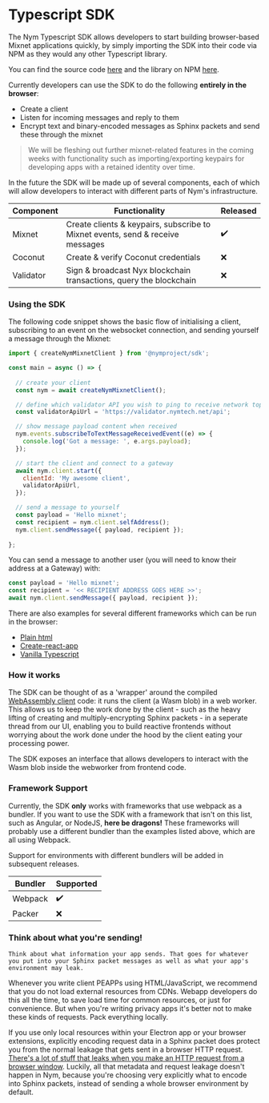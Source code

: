 # Typescript SDK

The Nym Typescript SDK allows developers to start building browser-based Mixnet applications quickly, by simply importing the SDK into their code via NPM as they would any other Typescript library. 

You can find the source code [here](https://github.com/nymtech/nym/tree/release/{{platform_release_version}}/sdk) and the library on NPM [here](https://www.npmjs.com/package/@nymproject/sdk). 

Currently developers can use the SDK to do the following **entirely in the browser**: 
* Create a client
* Listen for incoming messages and reply to them
* Encrypt text and binary-encoded messages as Sphinx packets and send these through the mixnet  

> We will be fleshing out further mixnet-related features in the coming weeks with functionality such as importing/exporting keypairs for developing apps with a retained identity over time.

In the future the SDK will be made up of several components, each of which will allow developers to interact with different parts of Nym's infrastructure.  

| Component | Functionality                                                                  | Released |
| --------- | ------------------------------------------------------------------------------ | -------- |
| Mixnet    | Create clients & keypairs, subscribe to Mixnet events, send & receive messages | ✔️     |
| Coconut   | Create & verify Coconut credentials                                            | ❌       |
| Validator | Sign & broadcast Nyx blockchain transactions, query the blockchain             | ❌       |

### Using the SDK 
The following code snippet shows the basic flow of initialising a client, subscribing to an event on the websocket connection, and sending yourself a message through the Mixnet: 

```javascript 
import { createNymMixnetClient } from '@nymproject/sdk';

const main = async () => {
  
  // create your client
  const nym = await createNymMixnetClient();

  // define which validator API you wish to ping to receive network topology on startup 
  const validatorApiUrl = 'https://validator.nymtech.net/api';

  // show message payload content when received 
  nym.events.subscribeToTextMessageReceivedEvent((e) => {
    console.log('Got a message: ', e.args.payload);
  });

  // start the client and connect to a gateway
  await nym.client.start({
    clientId: 'My awesome client',
    validatorApiUrl,
  });

  // send a message to yourself
  const payload = 'Hello mixnet';
  const recipient = nym.client.selfAddress();
  nym.client.sendMessage({ payload, recipient });
  
};
```

You can send a message to another user (you will need to know their address at a Gateway) with: 
```javascript
const payload = 'Hello mixnet';
const recipient = '<< RECIPIENT ADDRESS GOES HERE >>';
await nym.client.sendMessage({ payload, recipient });
```

There are also examples for several different frameworks which can be run in the browser: 
* [Plain html](https://github.com/nymtech/nym/tree/release/{{platform_release_version}}/sdk/typescript/examples/plain-html)
* [Create-react-app](https://github.com/nymtech/nym/tree/release/{{platform_release_version}}/sdk/typescript/examples/react-webpack-with-theme-example) 
* [Vanilla Typescript](https://github.com/fmtabbara/nym-sdk-vanilla-template) 

### How it works
The SDK can be thought of as a 'wrapper' around the compiled [WebAssembly client](https://github.com/nymtech/nym/tree/release/{{platform_release_version}}/clients/webassembly) code: it runs the client (a Wasm blob) in a web worker. This allows us to keep the work done by the client - such as the heavy lifting of creating and multiply-encrypting Sphinx packets - in a seperate thread from our UI, enabling you to build reactive frontends without worrying about the work done under the hood by the client eating your processing power. 

The SDK exposes an interface that allows developers to interact with the Wasm blob inside the webworker from frontend code.  

### Framework Support 
Currently, the SDK **only** works with frameworks that use webpack as a bundler. If you want to use the SDK with a framework that isn't on this list, such as Angular, or NodeJS, **here be dragons!** These frameworks will probably use a different bundler than the examples listed above, which are all using Webpack. 

Support for environments with different bundlers will be added in subsequent releases. 

| Bundler | Supported |
| ------- | --------- |
| Webpack | ✔️        |
| Packer  | ❌        |

<!--      
| Environment      | Supported | 
| ---------------- | --------- | 
| Browser          |  ✔️       |
| Headless NodeJS  |  ❌       |
| Electron Desktop |  ❌       | -->


### Think about what you're sending!
```admonish caution
Think about what information your app sends. That goes for whatever you put into your Sphinx packet messages as well as what your app's environment may leak.
```

Whenever you write client PEAPPs using HTML/JavaScript, we recommend that you do not load external resources from CDNs. Webapp developers do this all the time, to save load time for common resources, or just for convenience. But when you're writing privacy apps it's better not to make these kinds of requests. Pack everything locally.

If you use only local resources within your Electron app or your browser extensions, explicitly encoding request data in a Sphinx packet does protect you from the normal leakage that gets sent in a browser HTTP request. [There's a lot of stuff that leaks when you make an HTTP request from a browser window](https://panopticlick.eff.org/). Luckily, all that metadata and request leakage doesn't happen in Nym, because you're choosing very explicitly what to encode into Sphinx packets, instead of sending a whole browser environment by default.
